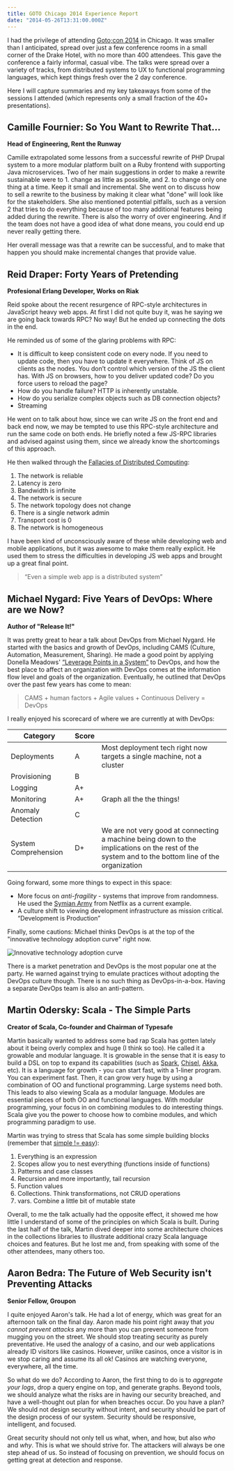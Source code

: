 ```yaml
---
title: GOTO Chicago 2014 Experience Report
date: "2014-05-26T13:31:00.000Z"
---
```


I had the privilege of attending [Goto;con 2014](http://gotocon.com/chicago-2014/) in Chicago. It was smaller than I anticipated, spread over just a few conference rooms in a small corner of the Drake Hotel, with no more than 400 attendees. This gave the conference a fairly informal, casual vibe. The talks were spread over a variety of tracks, from distributed systems to UX to functional programming languages, which kept things fresh over the 2 day conference.

Here I will capture summaries and my key takeaways from some of the sessions I attended (which represents only a small fraction of the 40+ presentations).

<!-- more -->

## Camille Fournier: So You Want to Rewrite That…

**Head of Engineering, Rent the Runway**

Camille extrapolated some lessons from a successful rewrite of PHP Drupal system to a more modular platform built on a Ruby frontend with supporting Java microservices. Two of her main suggestions in order to make a rewrite sustainable were to 1. change as little as possible, and 2. to change only one thing at a time. Keep it small and incremental. She went on to discuss how to sell a rewrite to the business by making it clear what "done" will look like for the stakeholders. She also mentioned potential pitfalls, such as a version 2 that tries to do everything because of too many additional features being added during the rewrite. There is also the worry of over engineering. And if the team does not have a good idea of what done means, you could end up never really getting there.

Her overall message was that a rewrite can be successful, and to make that happen you should make incremental changes that provide value.

## Reid Draper: Forty Years of Pretending

**Profesional Erlang Developer, Works on Riak**

Reid spoke about the recent resurgence of RPC-style architectures in JavaScript heavy web apps. At first I did not quite buy it, was he saying we are going back towards RPC? No way! But he ended up connecting the dots in the end.

He reminded us of some of the glaring problems with RPC:

* It is difficult to keep consistent code on every node. If you need to update code, then you have to update it everywhere. Think of JS on clients as the nodes. You don’t control which version of the JS the client has. With JS on browsers, how to you deliver updated code? Do you force users to reload the page?
* How do you handle failure? HTTP is inherently unstable.
* How do you serialize complex objects such as DB connection objects?
* Streaming

He went on to talk about how, since we can write JS on the front end and back end now, we may be tempted to use this RPC-style architecture and run the same code on both ends. He briefly noted a few JS-RPC libraries and advised against using them, since we already know the shortcomings of this approach.

He then walked through the [Fallacies of Distributed Computing](http://en.wikipedia.org/wiki/Fallacies_of_Distributed_Computing):

1. The network is reliable
2. Latency is zero
3. Bandwidth is infinite
4. The network is secure
5. The network topology does not change
6. There is a single network admin
7. Transport cost is 0
8. The network is homogeneous

I have been kind of unconsciously aware of these while developing web and mobile applications, but it was awesome to make them really explicit. He used them to stress the difficulties in developing JS web apps and brought up a great final point.

> “Even a simple web app is a distributed system”

## Michael Nygard: Five Years of DevOps: Where are we Now?

**Author of "Release It!"**

It was pretty great to hear a talk about DevOps from Michael Nygard. He started with the basics and growth of DevOps, including CAMS (Culture, Automation, Measurement, Sharing). He made a good point by applying Donella Meadows' [“Leverage Points in a System”](http://www.donellameadows.org/archives/leverage-points-places-to-intervene-in-a-system/) to DevOps, and how the best place to affect an organization with DevOps comes at the information flow level and goals of the organization. Eventually, he outlined that DevOps over the past few years has come to mean:

> CAMS + human factors + Agile values + Continuous Delivery = DevOps

I really enjoyed his scorecard of where we are currently at with DevOps:

<table>
  <thead>
    <tr>
      <th>Category</th><th>Score</th><th></th>
    </tr>
  </thead>
  <tbody>
    <tr>
      <td>Deployments</td><td>A</td><td>Most deployment tech right now targets a single machine, not a cluster</td>
    </tr>
    <tr>
      <td>Provisioning</td><td>B</td><td></td>
    </tr>
    <tr>
      <td>Logging</td><td>A+</td><td></td>
    </tr>
    <tr>
      <td>Monitoring</td><td>A+</td><td>Graph all the the things!</td>
    </tr>
    <tr>
      <td>Anomaly Detection</td><td>C</td><td></td>
    </tr>
    <tr>
      <td>System Comprehension</td><td>D+</td><td>We are not very good at connecting a machine being down to the implications on the rest of the system and to the bottom line of the organization</td>
    </tr>
  </tbody>
</table>

Going forward, some more things to expect in this space:

* More focus on _anti-fragility_ - systems that improve from randomness. He used the [Symian Army](https://github.com/Netflix/SimianArmy) from Netflix as a current example.
* A culture shift to viewing development infrastructure as mission critical. “Development is Production”

Finally, some cautions:
Michael thinks DevOps is at the top of the "innovative technology adoption curve" right now.

![Innovative technology adoption curve](http://s9.postimg.org/8unpmxe2n/Technology_Adoption_Curve.png)

There is a market penetration and DevOps is the most popular one at the party. He warned against trying to emulate practices without adopting the DevOps culture though. There is no such thing as DevOps-in-a-box. Having a separate DevOps team is also an anti-pattern.

## Martin Odersky: Scala - The Simple Parts

**Creator of Scala, Co-founder and Chairman of Typesafe**

Martin basically wanted to address some bad rap Scala has gotten lately about it being overly complex and huge (I think so too). He called it a growable and modular language. It is growable in the sense that it is easy to build a DSL on top to expand its capabilities (such as [Spark](http://spark.apache.org/), [Chisel](https://chisel.eecs.berkeley.edu/), [Akka](http://akka.io/), etc). It is a language for growth - you can start fast, with a 1-liner program. You can experiment fast. Then, it can grow very huge by using a combination of OO and functional programming. Large systems need both. This leads to also viewing Scala as a modular language. Modules are essential pieces of both OO and functional languages. With modular programming, your focus in on combining modules to do interesting things. Scala give you the power to choose how to combine modules, and which programming paradigm to use.

Martin was trying to stress that Scala has some simple building blocks (remember that [simple != easy](http://www.infoq.com/presentations/Simple-Made-Easy)):

1. Everything is an expression
2. Scopes allow you to nest everything (functions inside of functions)
3. Patterns and case classes
4. Recursion and more importantly, tail recursion
5. Function values
6. Collections. Think transformations, not CRUD operations
7. vars. Combine a little bit of mutable state

Overall, to me the talk actually had the opposite effect, it showed me how little I understand of some of the principles on which Scala is built. During the last half of the talk, Martin dived deeper into some architecture choices in the collections libraries to illustrate additional crazy Scala language choices and features. But he lost me and, from speaking with some of the other attendees, many others too.

## Aaron Bedra: The Future of Web Security isn't Preventing Attacks

**Senior Fellow, Groupon**

I quite enjoyed Aaron's talk. He had a lot of energy, which was great for an afternoon talk on the final day. Aaron made his point right away that _you cannot prevent attacks_ any more than you can prevent someone from mugging you on the street. We should stop treating security as purely preventative. He used the analogy of a casino, and our web applications already ID visitors like casinos. However, unlike casinos, once a visitor is in we stop caring and assume its all ok! Casinos are watching everyone, everywhere, all the time.

So what do we do? According to Aaron, the first thing to do is to _aggregate your logs_, drop a query engine on top, and generate graphs. Beyond tools, we should analyze what the risks are in having our security breached, and have a well-thought out plan for when breaches occur. Do you have a plan? We should not design security without intent, and security should be part of the design process of our system. Security should be responsive, intelligent, and focused.

Great security should not only tell us what, when, and how, but also _who_ and _why_. This is what we should strive for. The attackers will always be one step ahead of us. So instead of focusing on prevention, we should focus on getting great at detection and response.
